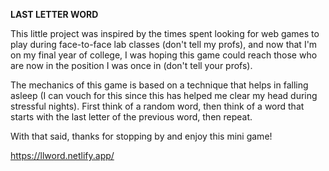 **LAST LETTER WORD**

This little project was inspired by the times spent looking for web games to play during face-to-face lab classes (don't tell my profs), and now that I'm on my final year of college, I was hoping this game could reach those who are now in the position I was once in (don't tell your profs). 

The mechanics of this game is based on a technique that helps in falling asleep (I can vouch for this since this has helped me clear my head during stressful nights). First think of a random word, then think of a word that starts with the last letter of the previous word, then repeat.

With that said, thanks for stopping by and enjoy this mini game!

https://llword.netlify.app/
